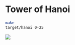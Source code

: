 Tower of Hanoi
========

```bash
make
target/hanoi 0-25
```

![](https://simnalamburt.github.io/kaist.hanoi/screenshot.png)
